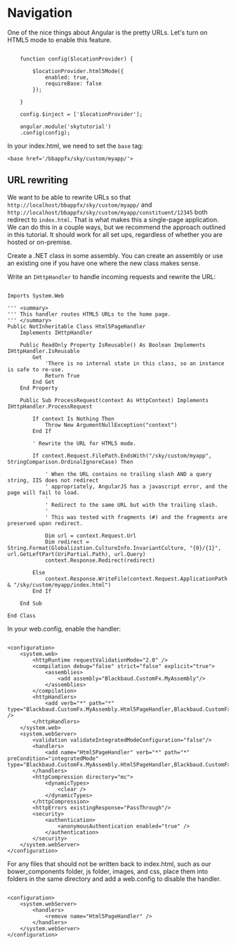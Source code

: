 # Navigation

One of the nice things about Angular is the pretty URLs. Let's turn on HTML5 mode to enable this feature.

<pre><code>
    function config($locationProvider) {

        $locationProvider.html5Mode({
            enabled: true,
            requireBase: false
        });

    }

    config.$inject = ['$locationProvider'];

    angular.module('skytutorial')
    .config(config);
</code></pre>

In your index.html, we need to set the `base` tag:

`<base href='/bbappfx/sky/custom/myapp/'>`

## URL rewriting

We want to be able to rewrite URLs so that `http://localhost/bbappfx/sky/custom/myapp/` and `http://localhost/bbappfx/sky/custom/myapp/constituent/12345` both redirect to `index.html`. That is what makes this a single-page application. We can do this in a couple ways, but we recommend the approach outlined in this tutorial. It should work for all set ups, regardless of whether you are hosted or on-premise.

Create a .NET class in some assembly. You can create an assembly or use an existing one if you have one where the new class makes sense.

Write an `IHttpHandler` to handle incoming requests and rewrite the URL:

<pre><code>
Imports System.Web

''' &lt;summary>
''' This handler routes HTML5 URLs to the home page.
''' &lt;/summary>
Public NotInheritable Class Html5PageHandler
    Implements IHttpHandler

    Public ReadOnly Property IsReusable() As Boolean Implements IHttpHandler.IsReusable
        Get
            'There is no internal state in this class, so an instance is safe to re-use.
            Return True
        End Get
    End Property

    Public Sub ProcessRequest(context As HttpContext) Implements IHttpHandler.ProcessRequest

        If context Is Nothing Then
            Throw New ArgumentNullException("context")
        End If

        ' Rewrite the URL for HTML5 mode.

        If context.Request.FilePath.EndsWith("/sky/custom/myapp", StringComparison.OrdinalIgnoreCase) Then

            ' When the URL contains no trailing slash AND a query string, IIS does not redirect
            ' appropriately, AngularJS has a javascript error, and the page will fail to load.
            '
            ' Redirect to the same URL but with the trailing slash.
            '
            ' This was tested with fragments (#) and the fragments are preserved upon redirect.

            Dim url = context.Request.Url
            Dim redirect = String.Format(Globalization.CultureInfo.InvariantCulture, "{0}/{1}", url.GetLeftPart(UriPartial.Path), url.Query)
            context.Response.Redirect(redirect)

        Else
            context.Response.WriteFile(context.Request.ApplicationPath & "/sky/custom/myapp/index.html")
        End If

    End Sub

End Class
</code></pre>

In your web.config, enable the handler:

<pre><code>
&lt;configuration>
	&lt;system.web>
		&lt;httpRuntime requestValidationMode="2.0" />
		&lt;compilation debug="false" strict="false" explicit="true">
			&lt;assemblies>
				&lt;add assembly="Blackbaud.CustomFx.MyAssembly"/>
			&lt;/assemblies>
		&lt;/compilation>
		&lt;httpHandlers>
			&lt;add verb="*" path="*" type="Blackbaud.CustomFx.MyAssembly.Html5PageHandler,Blackbaud.CustomFx.MyAssembly" />
		&lt;/httpHandlers>
	&lt;/system.web>
	&lt;system.webServer>
		&lt;validation validateIntegratedModeConfiguration="false"/>
		&lt;handlers>
			&lt;add name="Html5PageHandler" verb="*" path="*" preCondition="integratedMode" type="Blackbaud.CustomFx.MyAssembly.Html5PageHandler,Blackbaud.CustomFx.MyAssembly"/>
		&lt;/handlers>
		&lt;httpCompression directory="mc">
			&lt;dynamicTypes>
				&lt;clear />
			&lt;/dynamicTypes>
		&lt;/httpCompression>
		&lt;httpErrors existingResponse="PassThrough"/>
		&lt;security>
			&lt;authentication>
				&lt;anonymousAuthentication enabled="true" />
			&lt;/authentication>
		&lt;/security>
	&lt;/system.webServer>
&lt;/configuration>
</code></pre>

For any files that should not be written back to index.html, such as our bower_components folder, js folder, images, and css, place them into folders in the same directory and add a web.config to disable the handler.

<pre><code>
&lt;configuration>
	&lt;system.webServer>
		&lt;handlers>
			&lt;remove name="Html5PageHandler" />
		&lt;/handlers>
	&lt;/system.webServer>
&lt;/configuration>
</code></pre>